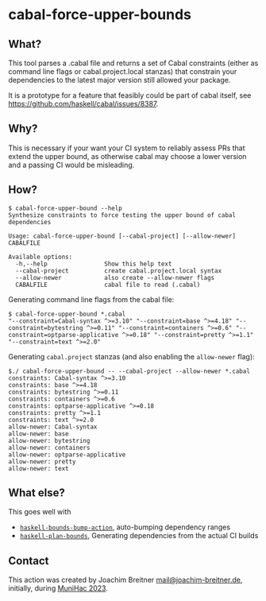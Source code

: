 cabal-force-upper-bounds
========================

What?
-----

This tool parses a .cabal file and returns a set of Cabal constraints
(either as command line flags or cabal.project.local stanzas) that constrain your
dependencies to the latest major version still allowed your package.

It is a prototype for a feature that feasibly could be part of cabal itself,
see <https://github.com/haskell/cabal/issues/8387>.

Why?
----

This is necessary if your want your CI system to reliably assess PRs that extend
the upper bound, as otherwise cabal may choose a lower version and a passing
CI would be misleading.


How?
----

```
$ cabal-force-upper-bound --help
Synthesize constraints to force testing the upper bound of cabal dependencies

Usage: cabal-force-upper-bound [--cabal-project] [--allow-newer] CABALFILE

Available options:
  -h,--help                Show this help text
  --cabal-project          create cabal.project.local syntax
  --allow-newer            also create --allow-newer flags
  CABALFILE                cabal file to read (.cabal)
```

Generating command line flags from the cabal file:

```
$ cabal-force-upper-bound *.cabal
"--constraint=Cabal-syntax ^>=3.10" "--constraint=base ^>=4.18" "--constraint=bytestring ^>=0.11" "--constraint=containers ^>=0.6" "--constraint=optparse-applicative ^>=0.18" "--constraint=pretty ^>=1.1" "--constraint=text ^>=2.0"
```

Generating `cabal.project` stanzas (and also enabling the `allow-newer` flag):

```
$./ cabal-force-upper-bound -- --cabal-project --allow-newer *.cabal
constraints: Cabal-syntax ^>=3.10
constraints: base ^>=4.18
constraints: bytestring ^>=0.11
constraints: containers ^>=0.6
constraints: optparse-applicative ^>=0.18
constraints: pretty ^>=1.1
constraints: text ^>=2.0
allow-newer: Cabal-syntax
allow-newer: base
allow-newer: bytestring
allow-newer: containers
allow-newer: optparse-applicative
allow-newer: pretty
allow-newer: text
```

What else?
----------

This goes well with

 * [`haskell-bounds-bump-action`](https://github.com/nomeata/haskell-bounds-bump-action), auto-bumping dependency ranges
 * [`haskell-plan-bounds`](https://github.com/nomeata/cabal-plan-bounds), Generating dependencies from the actual CI builds

Contact
-------

This action was created by Joachim Breitner <mail@joachim-breitner.de>,
initially, during [MuniHac 2023](https://munihac.de/2023.html).

